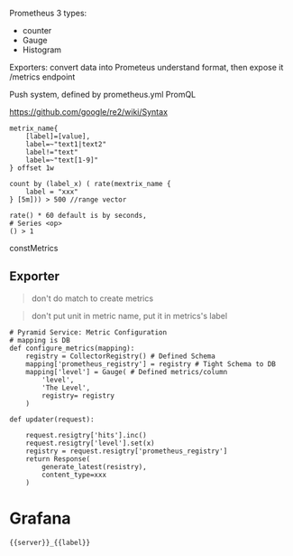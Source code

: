 Prometheus
3 types:
- counter
- Gauge
- Histogram

Exporters: convert data into Prometeus understand format, then expose it /metrics endpoint

Push system, defined by prometheus.yml
PromQL

https://github.com/google/re2/wiki/Syntax

```
metrix_name{
    [label]=[value],
    label=~"text1|text2"
    label!="text"
    label=~"text[1-9]"
} offset 1w

count by (label_x) ( rate(mextrix_name {
    label = "xxx"
} [5m])) > 500 //range vector

rate() * 60 default is by seconds,
# Series <op>
() > 1
```

constMetrics
## Exporter
> don't do match to create metrics

> don't put unit in metric name, put it in metrics's label
```
# Pyramid Service: Metric Configuration
# mapping is DB
def configure_metrics(mapping):
    registry = CollectorRegistry() # Defined Schema
    mapping['prometheus_registry'] = registry # Tight Schema to DB
    mapping['level'] = Gauge( # Defined metrics/column
        'level',
        'The Level',
        registry= registry
    ) 

def updater(request):

    request.resigtry['hits'].inc()
    request.resigtry['level'].set(x)
    registry = request.resigtry['prometheus_registry']
    return Response(
        generate_latest(resistry),
        content_type=xxx
    )
```
# Grafana
```
{{server}}_{{label}}
```